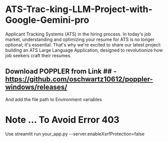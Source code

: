 # ATS-Trac-king-LLM-Project-with-Google-Gemini-pro
Applicant Tracking Systems (ATS) in the hiring process. In today's job market, understanding and optimizing your resume for ATS is no longer optional; it's essential. That's why we're excited to share our latest project: building an ATS Large Language Application, designed to revolutionize how job seekers craft their resumes.

## Download POPPLER from Link ## - https://github.com/oschwartz10612/poppler-windows/releases/
And add the file path to Environment variables


# Note ... To Avoid Error 403
 Use streamlit run your_app.py --server.enableXsrfProtection=false



